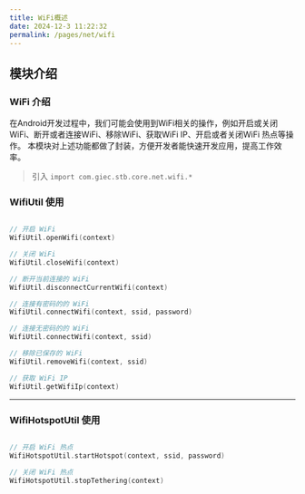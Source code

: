 ```yaml
---
title: WiFi概述
date: 2024-12-3 11:22:32
permalink: /pages/net/wifi
---
```

## 模块介绍

### WiFi 介绍

在Android开发过程中，我们可能会使用到WiFi相关的操作，例如开启或关闭WiFi、断开或者连接WiFi、移除WiFi、获取WiFi IP、开启或者关闭WiFi 热点等操作。
本模块对上述功能都做了封装，方便开发者能快速开发应用，提高工作效率。

> 引入 `import com.giec.stb.core.net.wifi.*`

### WifiUtil 使用

```kotlin

// 开启 WiFi
WifiUtil.openWifi(context)

// 关闭 WiFi
WifiUtil.closeWifi(context)

// 断开当前连接的 WiFi
WifiUtil.disconnectCurrentWifi(context)

// 连接有密码的的 WiFi
WifiUtil.connectWifi(context, ssid, password)

// 连接无密码的的 WiFi
WifiUtil.connectWifi(context, ssid)

// 移除已保存的 WiFi
WifiUtil.removeWifi(context, ssid)

// 获取 WiFi IP
WifiUtil.getWifiIp(context)

```

-------------------------------------------------------------------

### WifiHotspotUtil 使用

```kotlin

// 开启 WiFi 热点
WifiHotspotUtil.startHotspot(context, ssid, password)

// 关闭 WiFi 热点
WifiHotspotUtil.stopTethering(context)

```